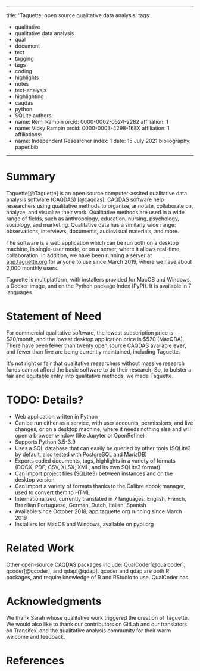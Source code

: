 <!--
Preview this with https://whedon.theoj.org/
-->

---
title: 'Taguette: open source qualitative data analysis'
tags:
  - qualitative
  - qualitative data analysis
  - qual
  - document
  - text
  - tagging
  - tags
  - coding
  - highlights
  - notes
  - text-analysis
  - highlighting
  - caqdas
  - python
  - SQLite
authors:
  - name: Rémi Rampin
    orcid: 0000-0002-0524-2282
    affiliation: 1
  - name: Vicky Rampin
    orcid: 0000-0003-4298-168X
    affiliation: 1
affiliations:
 - name: Independent Researcher
   index: 1
date: 15 July 2021
bibliography: paper.bib
---

# Summary

Taguette[@Taguette] is an open source computer-assited qualitative data analysis software (CAQDAS) [@caqdas]. CAQDAS software help researchers using qualitative methods to organize, annotate, collaborate on, analyze, and visualize their work. Qualitative methods are used in a wide range of fields, such as anthropology, education, nursing, psychology, sociology, and marketing. Qualitative data has a similarly wide range: observations, interviews, documents, audiovisual materials, and more.

The software is a web application which can be run both on a desktop machine, in single-user mode, or on a server, where it allows real-time collaboration. In addition, we have been running a server at [app.taguette.org](https://app.taguette.org/) for anyone to use since March 2019, where we have about 2,000 monthly users.

Taguette is multiplatform, with installers provided for MacOS and Windows, a Docker image, and on the Python package Index (PyPI). It is available in 7 languages.

# Statement of Need

For commercial qualitative software, the lowest subscription price is $20/month, and the lowest desktop application price is $520 (MaxQDA). There have been fewer than twenty open source CAQDAS available **ever**, and fewer than five are being currently maintained, including Taguette.

It's not right or fair that qualitative researchers without massive research funds cannot afford the basic software to do their research. So, to bolster a fair and equitable entry into qualitative methods, we made Taguette.

# TODO: Details?

* Web application written in Python
* Can be run either as a service, with user accounts, permissions, and live changes; or on a desktop machine, where it needs nothing else and will open a browser window (like Jupyter or OpenRefine)
* Supports Python 3.5-3.9
* Uses a SQL database that can easily be queried by other tools (SQLite3 by default, also tested with PostgreSQL and MariaDB)
* Exports coded documents, tags, highlights in a variety of formats (DOCX, PDF, CSV, XLSX, XML, and its own SQLite3 format)
* Can import project files (SQLite3) between instances and on the desktop version
* Can import a variety of formats thanks to the Calibre ebook manager, used to convert them to HTML
* Internationalized, currently translated in 7 languages: English, French, Brazilian Portuguese, German, Dutch, Italian, Spanish
* Available since October 2018, app.taguette.org running since March 2019
* Installers for MacOS and Windows, available on pypi.org

# Related Work

Other open-source CAQDAS packages include: QualCoder[@qualcoder], qcoder[@qcoder], and qdap[@qdap]. qcoder and qdap are both R packages, and require knowledge of R and RStudio to use. QualCoder has

# Acknowledgments

We thank Sarah whose qualitative work triggered the creation of Taguette. We would also like to thank our contributors on GitLab and our translators on Transifex, and the qualitative analysis community for their warm welcome and feedback.

# References
